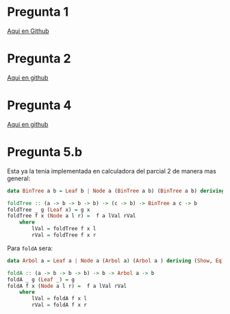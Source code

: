 # Pregunta 1

[Aqui en Github](https://github.com/initial-mockingbird/Lenguajes1-AJ-2022/tree/main/Parcial3/OOP/OOP)

# Pregunta 2

[Aqui en github](https://github.com/initial-mockingbird/Lenguajes1-AJ-2022/tree/main/Parcial3/concurrent)

# Pregunta 4

[Aqui en github](https://github.com/initial-mockingbird/Lenguajes1-AJ-2022/tree/main/Parcial3/Inheritance)

# Pregunta 5.b

Esta ya la tenia implementada en calculadora del parcial 2 de manera mas general:

```haskell
data BinTree a b = Leaf b | Node a (BinTree a b) (BinTree a b) deriving (Show, Eq)

foldTree :: (a -> b -> b -> b) -> (c -> b) -> BinTree a c -> b 
foldTree _ g (Leaf x) = g x
foldTree f x (Node a l r) =  f a lVal rVal
    where 
        lVal = foldTree f x l
        rVal = foldTree f x r
```

Para `foldA` sera:

```haskell
data Arbol a = Leaf a | Node a (Arbol a) (Arbol a ) deriving (Show, Eq)

foldA :: (a -> b -> b -> b) -> b -> Arbol a -> b 
foldA _ g (Leaf _) = g 
foldA f x (Node a l r) =  f a lVal rVal
    where 
        lVal = foldA f x l
        rVal = foldA f x r
```

